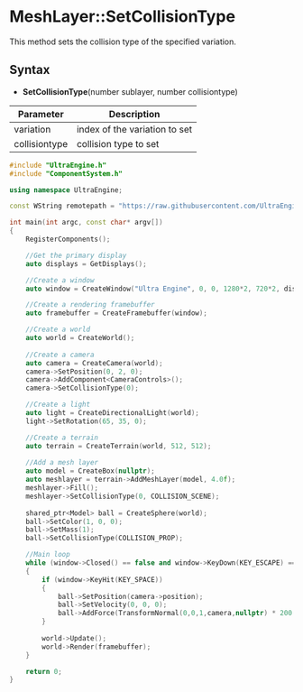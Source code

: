 # MeshLayer::SetCollisionType

This method sets the collision type of the specified variation.

## Syntax

- **SetCollisionType**(number sublayer, number collisiontype)

| Parameter | Description |
|---|---|
| variation | index of the variation to set |
| collisiontype | collision type to set |

```c++
#include "UltraEngine.h"
#include "ComponentSystem.h"

using namespace UltraEngine;

const WString remotepath = "https://raw.githubusercontent.com/UltraEngine/Documentation/master/Assets/";

int main(int argc, const char* argv[])
{
    RegisterComponents();

    //Get the primary display
    auto displays = GetDisplays();

    //Create a window
    auto window = CreateWindow("Ultra Engine", 0, 0, 1280*2, 720*2, displays[0], WINDOW_CENTER | WINDOW_TITLEBAR);

    //Create a rendering framebuffer
    auto framebuffer = CreateFramebuffer(window);

    //Create a world
    auto world = CreateWorld();
    
    //Create a camera
    auto camera = CreateCamera(world);
    camera->SetPosition(0, 2, 0);
    camera->AddComponent<CameraControls>();
    camera->SetCollisionType(0);

    //Create a light
    auto light = CreateDirectionalLight(world);
    light->SetRotation(65, 35, 0);

    //Create a terrain
    auto terrain = CreateTerrain(world, 512, 512);
    
    //Add a mesh layer
    auto model = CreateBox(nullptr);
    auto meshlayer = terrain->AddMeshLayer(model, 4.0f);
    meshlayer->Fill();
    meshlayer->SetCollisionType(0, COLLISION_SCENE);
    
    shared_ptr<Model> ball = CreateSphere(world);
    ball->SetColor(1, 0, 0);
    ball->SetMass(1);
    ball->SetCollisionType(COLLISION_PROP);

    //Main loop
    while (window->Closed() == false and window->KeyDown(KEY_ESCAPE) == false)
    {
        if (window->KeyHit(KEY_SPACE))
        { 
            ball->SetPosition(camera->position);
            ball->SetVelocity(0, 0, 0);
            ball->AddForce(TransformNormal(0,0,1,camera,nullptr) * 200.0);
        }
         
        world->Update();
        world->Render(framebuffer);
    }

    return 0;
}
```
